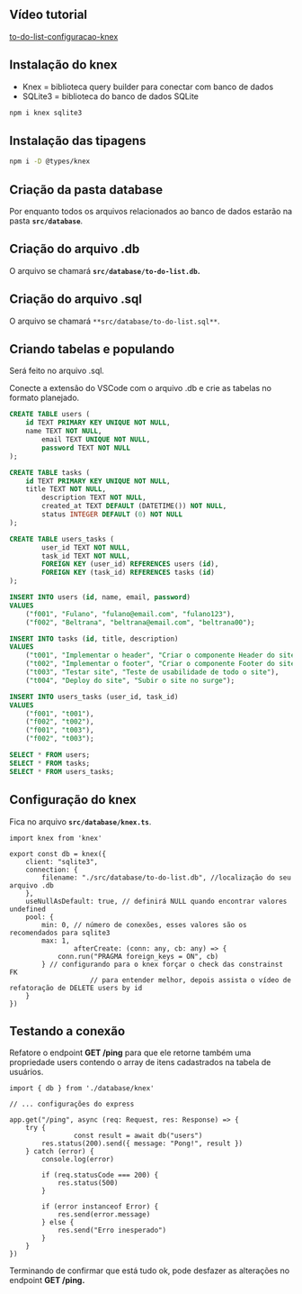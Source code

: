 ## Vídeo tutorial

[to-do-list-configuracao-knex](https://drive.google.com/file/d/1YAoaPy1ESUA02f-Z5RhmAXE614mtOjJK/view?usp=share_link)

## Instalação do knex

- Knex = biblioteca query builder para conectar com banco de dados
- SQLite3 = biblioteca do banco de dados SQLite

```bash
npm i knex sqlite3
```

## Instalação das tipagens

```bash
npm i -D @types/knex
```

## Criação da pasta database

Por enquanto todos os arquivos relacionados ao banco de dados estarão na pasta **`src/database`**.

## Criação do arquivo .db

O arquivo se chamará **`src/database/to-do-list.db`.**

## Criação do arquivo .sql

O arquivo se chamará `**src/database/to-do-list.sql**`.

## Criando tabelas e populando

Será feito no arquivo .sql.

Conecte a extensão do VSCode com o arquivo .db e crie as tabelas no formato planejado.

```sql
CREATE TABLE users (
    id TEXT PRIMARY KEY UNIQUE NOT NULL,
    name TEXT NOT NULL,
		email TEXT UNIQUE NOT NULL,
		password TEXT NOT NULL
);

CREATE TABLE tasks (
    id TEXT PRIMARY KEY UNIQUE NOT NULL,
    title TEXT NOT NULL,
		description TEXT NOT NULL,
		created_at TEXT DEFAULT (DATETIME()) NOT NULL,
		status INTEGER DEFAULT (0) NOT NULL
);

CREATE TABLE users_tasks (
		user_id TEXT NOT NULL,
		task_id TEXT NOT NULL,
		FOREIGN KEY (user_id) REFERENCES users (id),
		FOREIGN KEY (task_id) REFERENCES tasks (id)
);

INSERT INTO users (id, name, email, password)
VALUES
	("f001", "Fulano", "fulano@email.com", "fulano123"),
	("f002", "Beltrana", "beltrana@email.com", "beltrana00");

INSERT INTO tasks (id, title, description)
VALUES
	("t001", "Implementar o header", "Criar o componente Header do site"),
	("t002", "Implementar o footer", "Criar o componente Footer do site"),
	("t003", "Testar site", "Teste de usabilidade de todo o site"),
	("t004", "Deploy do site", "Subir o site no surge");

INSERT INTO users_tasks (user_id, task_id)
VALUES
	("f001", "t001"),
	("f002", "t002"),
	("f001", "t003"),
	("f002", "t003");

SELECT * FROM users;
SELECT * FROM tasks;
SELECT * FROM users_tasks;
```

## Configuração do knex

Fica no arquivo **`src/database/knex.ts`**.

```tsx
import knex from 'knex'

export const db = knex({
    client: "sqlite3",
    connection: {
        filename: "./src/database/to-do-list.db", //localização do seu arquivo .db
    },
    useNullAsDefault: true, // definirá NULL quando encontrar valores undefined
    pool: {
        min: 0, // número de conexões, esses valores são os recomendados para sqlite3
        max: 1,
				afterCreate: (conn: any, cb: any) => {
            conn.run("PRAGMA foreign_keys = ON", cb)
        } // configurando para o knex forçar o check das constrainst FK
					// para entender melhor, depois assista o vídeo de refatoração de DELETE users by id
    }
})
```

## Testando a conexão

Refatore o endpoint **GET /ping** para que ele retorne também uma propriedade users contendo o array de itens cadastrados na tabela de usuários.

```tsx
import { db } from './database/knex'

// ... configurações do express

app.get("/ping", async (req: Request, res: Response) => {
    try {
				const result = await db("users")
        res.status(200).send({ message: "Pong!", result })
    } catch (error) {
        console.log(error)

        if (req.statusCode === 200) {
            res.status(500)
        }

        if (error instanceof Error) {
            res.send(error.message)
        } else {
            res.send("Erro inesperado")
        }
    }
})
```

Terminando de confirmar que está tudo ok, pode desfazer as alterações no endpoint **GET /ping.**